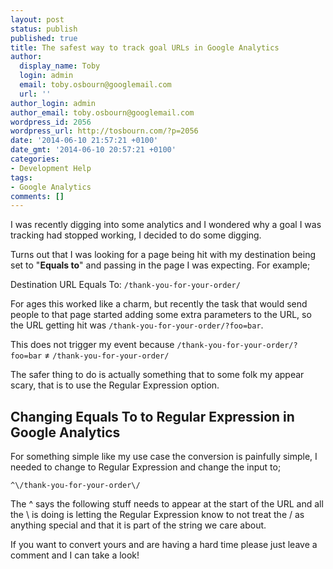 ```yaml
---
layout: post
status: publish
published: true
title: The safest way to track goal URLs in Google Analytics
author:
  display_name: Toby
  login: admin
  email: toby.osbourn@googlemail.com
  url: ''
author_login: admin
author_email: toby.osbourn@googlemail.com
wordpress_id: 2056
wordpress_url: http://tosbourn.com/?p=2056
date: '2014-06-10 21:57:21 +0100'
date_gmt: '2014-06-10 20:57:21 +0100'
categories:
- Development Help
tags:
- Google Analytics
comments: []
---
```

<p>I was recently digging into some analytics and I wondered why a goal I was tracking had stopped working, I decided to do some digging.</p>
<p>Turns out that I was looking for a page being hit with my destination being set to "<strong>Equals to</strong>" and passing in the page I was expecting. For example;</p>
<p>Destination URL Equals To: <code>/thank-you-for-your-order/</code></p>
<p>For ages this worked like a charm, but recently the task that would send people to that page started adding some extra parameters to the URL, so the URL getting hit was <code>/thank-you-for-your-order/?foo=bar</code>.</p>
<p>This does not trigger my event because <code>/thank-you-for-your-order/?foo=bar</code> ≠ <code>/thank-you-for-your-order/</code></p>
<p>The safer thing to do is actually something that to some folk my appear scary, that is to use the Regular Expression option.</p>
<h2>Changing Equals To to Regular Expression in Google Analytics</h2>
<p>For something simple like my use case the conversion is painfully simple, I needed to change to Regular Expression and change the input to;</p>
<p><code>^\/thank-you-for-your-order\/</code></p>
<p>The ^ says the following stuff needs to appear at the start of the URL and all the \ is doing is letting the Regular Expression know to not treat the / as anything special and that it is part of the string we care about.</p>
<p>If you want to convert yours and are having a hard time please just leave a comment and I can take a look!</p>
